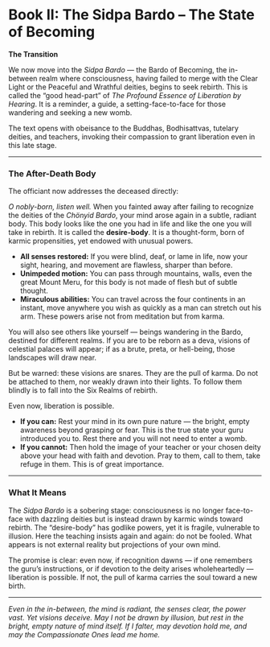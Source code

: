 # Book II: The Sidpa Bardo – The State of Becoming

**The Transition**

We now move into the *Sidpa Bardo* — the Bardo of Becoming, the in-between realm where consciousness, having failed to merge with the Clear Light or the Peaceful and Wrathful deities, begins to seek rebirth. This is called the “good head-part” of *The Profound Essence of Liberation by Hearing*. It is a reminder, a guide, a setting-face-to-face for those wandering and seeking a new womb.

The text opens with obeisance to the Buddhas, Bodhisattvas, tutelary deities, and teachers, invoking their compassion to grant liberation even in this late stage.

---

### The After-Death Body

The officiant now addresses the deceased directly:

*O nobly-born, listen well.* When you fainted away after failing to recognize the deities of the *Chönyid Bardo*, your mind arose again in a subtle, radiant body. This body looks like the one you had in life and like the one you will take in rebirth. It is called the **desire-body**. It is a thought-form, born of karmic propensities, yet endowed with unusual powers.

* **All senses restored:** If you were blind, deaf, or lame in life, now your sight, hearing, and movement are flawless, sharper than before.
* **Unimpeded motion:** You can pass through mountains, walls, even the great Mount Meru, for this body is not made of flesh but of subtle thought.
* **Miraculous abilities:** You can travel across the four continents in an instant, move anywhere you wish as quickly as a man can stretch out his arm. These powers arise not from meditation but from karma.

You will also see others like yourself — beings wandering in the Bardo, destined for different realms. If you are to be reborn as a deva, visions of celestial palaces will appear; if as a brute, preta, or hell-being, those landscapes will draw near.

But be warned: these visions are snares. They are the pull of karma. Do not be attached to them, nor weakly drawn into their lights. To follow them blindly is to fall into the Six Realms of rebirth.

Even now, liberation is possible.

* **If you can:** Rest your mind in its own pure nature — the bright, empty awareness beyond grasping or fear. This is the true state your guru introduced you to. Rest there and you will not need to enter a womb.
* **If you cannot:** Then hold the image of your teacher or your chosen deity above your head with faith and devotion. Pray to them, call to them, take refuge in them. This is of great importance.

---

### What It Means

The *Sidpa Bardo* is a sobering stage: consciousness is no longer face-to-face with dazzling deities but is instead drawn by karmic winds toward rebirth. The “desire-body” has godlike powers, yet it is fragile, vulnerable to illusion. Here the teaching insists again and again: do not be fooled. What appears is not external reality but projections of your own mind.

The promise is clear: even now, if recognition dawns — if one remembers the guru’s instructions, or if devotion to the deity arises wholeheartedly — liberation is possible. If not, the pull of karma carries the soul toward a new birth.

---

*Even in the in-between,
the mind is radiant,
the senses clear,
the power vast.
Yet visions deceive.
May I not be drawn by illusion,
but rest in the bright, empty nature
of mind itself.
If I falter,
may devotion hold me,
and may the Compassionate Ones
lead me home.*
